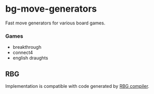 # bg-move-generators
Fast move generators for various board games.

### Games
* breakthrough
* connect4
* english draughts

## RBG
Implementation is compatible with code generated by [RBG compiler](https://github.com/uicus/rbg2cpp).
